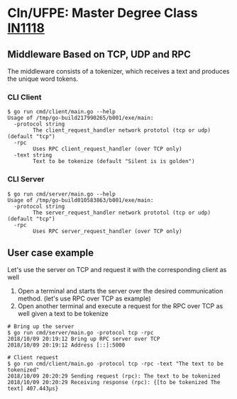 # CIn/UFPE: Master Degree Class [IN1118](https://sites.google.com/a/cin.ufpe.br/in1118/home)

## Middleware Based on TCP, UDP and RPC
The middleware consists of a tokenizer, which receives a text and produces the unique word tokens.

### CLI Client
```shell
$ go run cmd/client/main.go --help
Usage of /tmp/go-build217990265/b001/exe/main:
  -protocol string
    	The client_request_handler network prototol (tcp or udp) (default "tcp")
  -rpc
    	Uses RPC client_request_handler (over TCP only)
  -text string
    	Text to be tokenize (default "Silent is is golden")
```

### CLI Server
```shell
$ go run cmd/server/main.go --help
Usage of /tmp/go-build010583863/b001/exe/main:
  -protocol string
    	The server_request_handler network prototol (tcp or udp) (default "tcp")
  -rpc
    	Uses RPC server_request_handler (over TCP only)
```

## User case example
Let's use the server on TCP and request it with the corresponding client as well

1. Open a terminal and starts the server over the desired communication method. (let's use RPC over TCP as example)
2. Open another terminal and execute a request for the RPC over TCP as well given a text to be tokenize

```shell
# Bring up the server
$ go run cmd/server/main.go -protocol tcp -rpc
2018/10/09 20:19:12 Bring up RPC server over TCP
2018/10/09 20:19:12 Address [::]:5000
```

```shell
# Client request
$ go run cmd/client/main.go -protocol tcp -rpc -text "The text to be tokenized"
2018/10/09 20:20:29 Sending request (rpc): The text to be tokenized
2018/10/09 20:20:29 Receiving response (rpc): {[to be tokenized The text] 407.443µs}
```